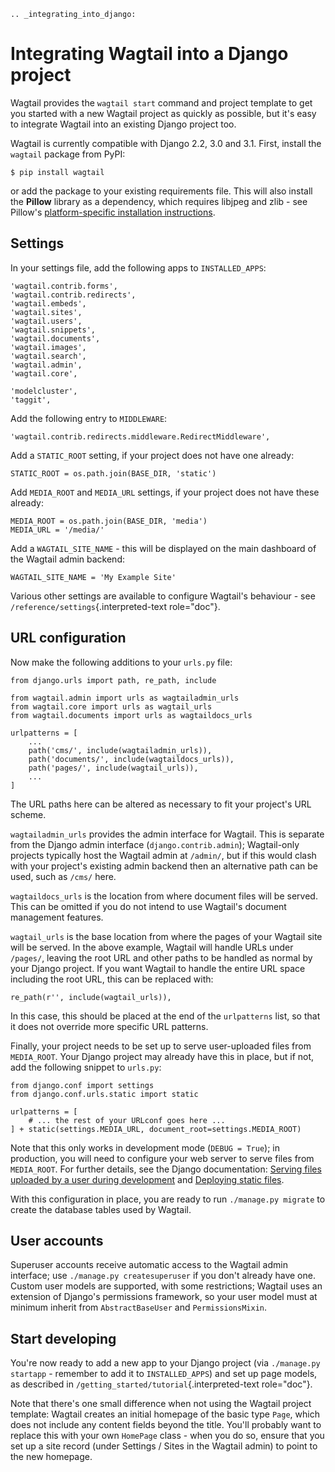 ```eval_rst
.. _integrating_into_django:
```
# Integrating Wagtail into a Django project

Wagtail provides the `wagtail start` command and project template to get you started with a new Wagtail project as quickly as possible, but it\'s easy to integrate Wagtail into an existing Django project too.

Wagtail is currently compatible with Django 2.2, 3.0 and 3.1. First, install the `wagtail` package from PyPI:

``` {.console}
$ pip install wagtail
```

or add the package to your existing requirements file. This will also install the **Pillow** library as a dependency, which requires libjpeg and zlib - see Pillow\'s [platform-specific installation instructions](https://pillow.readthedocs.org/en/latest/installation.html#external-libraries).

## Settings

In your settings file, add the following apps to `INSTALLED_APPS`:

``` {.python}
'wagtail.contrib.forms',
'wagtail.contrib.redirects',
'wagtail.embeds',
'wagtail.sites',
'wagtail.users',
'wagtail.snippets',
'wagtail.documents',
'wagtail.images',
'wagtail.search',
'wagtail.admin',
'wagtail.core',

'modelcluster',
'taggit',
```

Add the following entry to `MIDDLEWARE`:

``` {.python}
'wagtail.contrib.redirects.middleware.RedirectMiddleware',
```

Add a `STATIC_ROOT` setting, if your project does not have one already:

``` {.python}
STATIC_ROOT = os.path.join(BASE_DIR, 'static')
```

Add `MEDIA_ROOT` and `MEDIA_URL` settings, if your project does not have these already:

``` {.python}
MEDIA_ROOT = os.path.join(BASE_DIR, 'media')
MEDIA_URL = '/media/'
```

Add a `WAGTAIL_SITE_NAME` - this will be displayed on the main dashboard of the Wagtail admin backend:

``` {.python}
WAGTAIL_SITE_NAME = 'My Example Site'
```

Various other settings are available to configure Wagtail\'s behaviour - see `/reference/settings`{.interpreted-text role="doc"}.

## URL configuration

Now make the following additions to your `urls.py` file:

``` {.python}
from django.urls import path, re_path, include

from wagtail.admin import urls as wagtailadmin_urls
from wagtail.core import urls as wagtail_urls
from wagtail.documents import urls as wagtaildocs_urls

urlpatterns = [
    ...
    path('cms/', include(wagtailadmin_urls)),
    path('documents/', include(wagtaildocs_urls)),
    path('pages/', include(wagtail_urls)),
    ...
]
```

The URL paths here can be altered as necessary to fit your project\'s URL scheme.

`wagtailadmin_urls` provides the admin interface for Wagtail. This is separate from the Django admin interface (`django.contrib.admin`); Wagtail-only projects typically host the Wagtail admin at `/admin/`, but if this would clash with your project\'s existing admin backend then an alternative path can be used, such as `/cms/` here.

`wagtaildocs_urls` is the location from where document files will be served. This can be omitted if you do not intend to use Wagtail\'s document management features.

`wagtail_urls` is the base location from where the pages of your Wagtail site will be served. In the above example, Wagtail will handle URLs under `/pages/`, leaving the root URL and other paths to be handled as normal by your Django project. If you want Wagtail to handle the entire URL space including the root URL, this can be replaced with:

``` {.python}
re_path(r'', include(wagtail_urls)),
```

In this case, this should be placed at the end of the `urlpatterns` list, so that it does not override more specific URL patterns.

Finally, your project needs to be set up to serve user-uploaded files from `MEDIA_ROOT`. Your Django project may already have this in place, but if not, add the following snippet to `urls.py`:

``` {.python}
from django.conf import settings
from django.conf.urls.static import static

urlpatterns = [
    # ... the rest of your URLconf goes here ...
] + static(settings.MEDIA_URL, document_root=settings.MEDIA_ROOT)
```

Note that this only works in development mode (`DEBUG = True`); in production, you will need to configure your web server to serve files from `MEDIA_ROOT`. For further details, see the Django documentation: [Serving files uploaded by a user during development](https://docs.djangoproject.com/en/stable/howto/static-files/#serving-files-uploaded-by-a-user-during-development) and [Deploying static files](https://docs.djangoproject.com/en/stable/howto/static-files/deployment/).

With this configuration in place, you are ready to run `./manage.py migrate` to create the database tables used by Wagtail.

## User accounts

Superuser accounts receive automatic access to the Wagtail admin interface; use `./manage.py createsuperuser` if you don\'t already have one. Custom user models are supported, with some restrictions; Wagtail uses an extension of Django\'s permissions framework, so your user model must at minimum inherit from `AbstractBaseUser` and `PermissionsMixin`.

## Start developing

You\'re now ready to add a new app to your Django project (via `./manage.py startapp` - remember to add it to `INSTALLED_APPS`) and set up page models, as described in `/getting_started/tutorial`{.interpreted-text role="doc"}.

Note that there\'s one small difference when not using the Wagtail project template: Wagtail creates an initial homepage of the basic type `Page`, which does not include any content fields beyond the title. You\'ll probably want to replace this with your own `HomePage` class - when you do so, ensure that you set up a site record (under Settings / Sites in the Wagtail admin) to point to the new homepage.